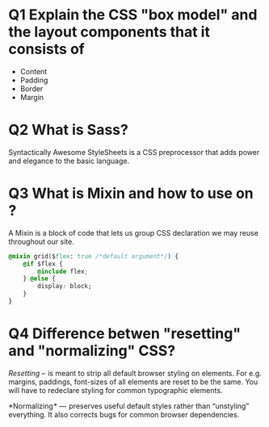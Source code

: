 # Q1 Explain the CSS "box model" and the layout components that it consists of 
- Content
- Padding 
- Border
- Margin

# Q2 What is Sass? 
Syntactically Awesome StyleSheets is a CSS preprocessor that adds power and elegance to the basic language.

# Q3 What is Mixin and how to use on ?
A Mixin is a block of code that lets us group CSS declaration we may reuse throughout our site.
```css
@mixin grid($flex: true /*default argument*/) {
    @if $flex {
        @include flex;
    } @else {
        display: block;
    }
}
```

# Q4 Difference betwen "resetting" and "normalizing" CSS? 
*Resetting* –  is meant to strip all default browser styling on elements. For e.g. margins, paddings, font-sizes of all elements are reset to be the same. You will have to redeclare styling for common typographic elements.

*Normalizing * —  preserves useful default styles rather than “unstyling” everything. It also corrects bugs for common browser dependencies.